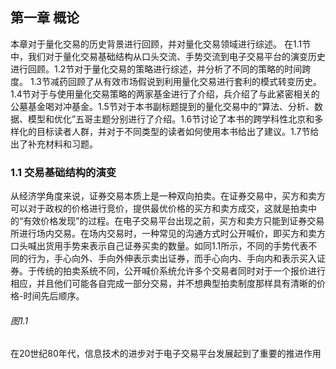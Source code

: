 ## 第一章 概论

本章对于量化交易的历史背景进行回顾，并对量化交易领域进行综述。 在1.1节中，我们对于量化交易基础结构从口头交流、手势交流到电子交易平台的演变历史进行回顾。1.2节对于量化交易的策略进行综述，并分析了不同的策略的时间跨度。 1.3节减药回顾了从有效市场假说到利用量化交易进行套利的模式转变历史。1.4节对于与使用量化交易策略的两家基金进行了介绍，兵介绍了与此紧密相关的公墓基金喝对冲基金。1.5节对于本书副标题提到的量化交易中的“算法、分析、数据、模型和优化”五哥主题分别进行了介绍。1.6节讨论了本书的跨学科性北京和多样化的目标读者人群，并对于不同类型的读者如何使用本书给出了建议。1.7节给出了补充材料和习题。

### 1.1 交易基础结构的演变

从经济学角度来说，证券交易本质上是一种双向拍卖。在证券交易中，买方和卖方可以对于政权的价格进行竞价，提供最优价格的买方和卖方成交，这就是拍卖中的“有效价格发现”的过程。在电子交易平台出现之前，买方和卖方只能到证券交易所进行场内交易。在场内交易时，一种常见的沟通方式时公开喊价，即买方和卖方口头喊出货用手势来表示自己证券买卖的数量。如同1.1所示，不同的手势代表不同的行为，手心向外、手向外伸表示卖出证券，而手心向内、手向内和表示买入证券。于传统的拍卖系统不同，公开喊价系统允许多个交易者同时对于一个报价进行相应，并且他们可能各自完成一部分交易，并不想典型拍卖制度那样具有清晰的价格-时间先后顺序。

###### 图1.1

在20世纪80年代，信息技术的进步对于电子交易平台发展起到了重要的推进作用